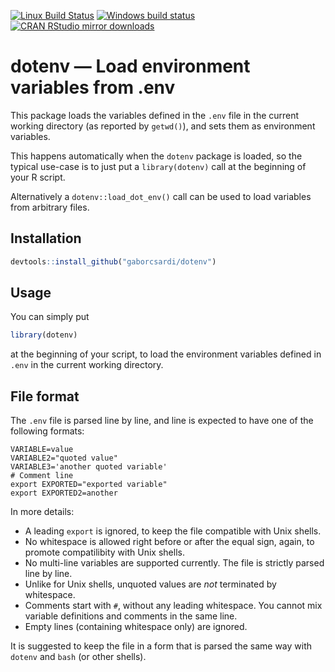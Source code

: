 


[![Linux Build Status](https://travis-ci.org/gaborcsardi/dotenv.svg?branch=master)](https://travis-ci.org/gaborcsardi/dotenv)
[![Windows build status](https://ci.appveyor.com/api/projects/status/github/gaborcsardi/dotenv?svg=true)](https://ci.appveyor.com/project/gaborcsardi/dotenv)
[![CRAN RStudio mirror downloads](http://cranlogs.r-pkg.org/badges/dotenv)](http://www.r-pkg.org/pkg/dotenv)

# dotenv — Load environment variables from .env

This package loads the variables defined in the `.env` file
in the current working directory (as reported by `getwd()`),
and sets them as environment variables.

This happens automatically when the `dotenv` package is loaded,
so the typical use-case is to just put a `library(dotenv)` call at the
beginning of your R script.

Alternatively a `dotenv::load_dot_env()` call can be used
to load variables from arbitrary files.

## Installation


```r
devtools::install_github("gaborcsardi/dotenv")
```

## Usage

You can simply put


```r
library(dotenv)
```

at the beginning of your script, to load the environment variables defined
in `.env` in the current working directory.

## File format

The `.env` file is parsed line by line, and line is expected
to have one of the following formats:

```
VARIABLE=value
VARIABLE2="quoted value"
VARIABLE3='another quoted variable'
# Comment line
export EXPORTED="exported variable"
export EXPORTED2=another
```

In more details:
 * A leading `export` is ignored, to keep the file
   compatible with Unix shells.
 * No whitespace is allowed right before or after the
   equal sign, again, to promote compatilibity with Unix shells.
 * No multi-line variables are supported currently. The
   file is strictly parsed line by line.
 * Unlike for Unix shells, unquoted values are _not_
   terminated by whitespace.
 * Comments start with `#`, without any leading
   whitespace. You cannot mix variable definitions and
   comments in the same line.
 * Empty lines (containing whitespace only) are ignored.

 It is suggested to keep the file in a form that is parsed the
 same way with `dotenv` and `bash` (or other shells).
